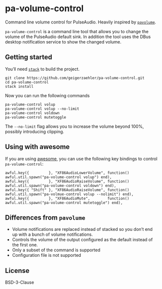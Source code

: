 # pa-volume-control

Command line volume control for PulseAudio. Heavily inspired by
[`pavolume`][pavolume].

`pa-volume-control` is a command line tool that allows you to change the volume
of the PulseAudio default sink. In addition the tool uses the DBus desktop
notification service to show the changed volume.

## Getting started

You’ll need [`stack`][stack] to build the project.

    git clone https://github.com/geigerzaehler/pa-volume-control.git
    cd pa-volume-control
    stack install

Now you can run the following commands

    pa-volume-control volup
    pa-volume-control volup --no-limit
    pa-volume-control voldown
    pa-volume-control mutetoggle

The `--no-limit` flag allows you to increase the volume beyond 100%, possibly
introducing clipping.

## Using with awesome

If you are using [awesome](http://awesome.naquadah.org/), you can use the
following key bindings to control `pa-volume-control`:

    awful.key({         }, "XF86AudioLowerVolume", function() awful.util.spawn("pa-volume-control volup") end),
    awful.key({         }, "XF86AudioRaiseVolume", function() awful.util.spawn("pa-volume-control voldown") end),
    awful.key({ "Shift" }, "XF86AudioRaiseVolume", function() awful.util.spawn("pa-volmue-control volup --nolimit") end),
    awful.key({         }, "XF86AudioMute",        function() awful.util.spawn("pa-volume-control mutetoggle") end),

## Differences from `pavolume`

- Volume notifications are replaced instead of stacked so you don’t end up with
  a bunch of volume notifications.
- Controls the volume of the output configured as the default instead of the
  first one.
- Only a subset of the command is supported
- Configuration file is not supported


## License

BSD-3-Clause

[pavolume]: https://github.com/sseemayer/pavolume
[stack]: https://docs.haskellstack.org/en/stable/README/#how-to-install
